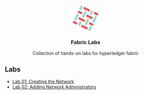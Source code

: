 

<br />
<p align="center">
  <a>
    <img src="img/fabric_logo.png" alt="Logo" width="80" height="80">
  </a>

  <h3 align="center">Fabric Labs</h3>

  <p align="center">
    Collection of hands-on labs for hyperledger fabric
</p>


<!-- LINKS FOR LABS -->
## Labs

* [Lab 01: Creating the Network](docs/lab01.md)
* [Lab 02: Adding Network Administrators](docs/lab02.md)